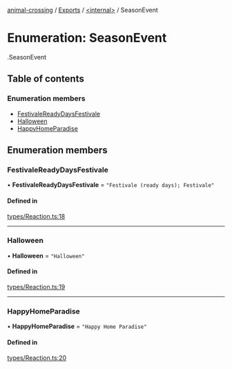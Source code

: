 [animal-crossing](../README.md) / [Exports](../modules.md) / [<internal\>](../modules/internal_.md) / SeasonEvent

# Enumeration: SeasonEvent

[<internal>](../modules/internal_.md).SeasonEvent

## Table of contents

### Enumeration members

- [FestivaleReadyDaysFestivale](internal_.SeasonEvent.md#festivalereadydaysfestivale)
- [Halloween](internal_.SeasonEvent.md#halloween)
- [HappyHomeParadise](internal_.SeasonEvent.md#happyhomeparadise)

## Enumeration members

### FestivaleReadyDaysFestivale

• **FestivaleReadyDaysFestivale** = `"Festivale (ready days); Festivale"`

#### Defined in

[types/Reaction.ts:18](https://github.com/Norviah/animal-crossing/blob/3810f6b/module/types/Reaction.ts#L18)

___

### Halloween

• **Halloween** = `"Halloween"`

#### Defined in

[types/Reaction.ts:19](https://github.com/Norviah/animal-crossing/blob/3810f6b/module/types/Reaction.ts#L19)

___

### HappyHomeParadise

• **HappyHomeParadise** = `"Happy Home Paradise"`

#### Defined in

[types/Reaction.ts:20](https://github.com/Norviah/animal-crossing/blob/3810f6b/module/types/Reaction.ts#L20)
